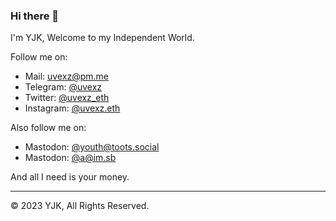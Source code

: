### Hi there 👋

I'm YJK, Welcome to my Independent World.

Follow me on:

- Mail: [uvexz@pm.me](mailto:uvexz@pm.me)
- Telegram: [@uvexz](https://t.me/uvexz)
- Twitter: [@uvexz_eth](https://twitter.com/uvexz_eth)
- Instagram: [@uvexz.eth](https://instagram.com/uvexz.eth)

Also follow me on:

- Mastodon: [@youth@toots.social](https://toots.social/@youth)
- Mastodon: [@a@im.sb](https://imsb.app/@a)

And all I need is your money.

---

©️ 2023 YJK, All Rights Reserved.
